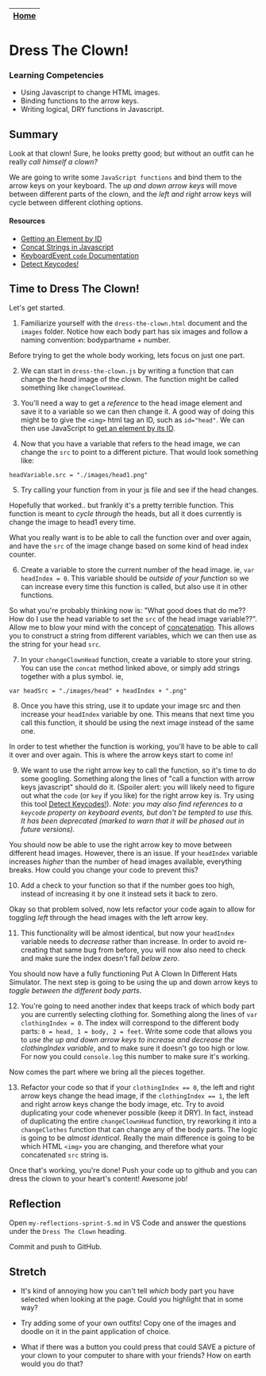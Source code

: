[Home](../README.md)|
---|

# Dress The Clown!

### Learning Competencies

- Using Javascript to change HTML images.
- Binding functions to the arrow keys.
- Writing logical, DRY functions in Javascript.

## Summary

Look at that clown! Sure, he looks pretty good; but without an outfit can he really _call himself a clown?_

We are going to write some `JavaScript functions` and bind them to the arrow keys on your keyboard. The *up and down arrow keys* will move between different parts of the clown, and the *left and right* arrow keys will cycle between different clothing options.

#### Resources

* [Getting an Element by ID](https://www.w3schools.com/jsref/met_document_getelementbyid.asp)
* [Concat Strings in Javascript](https://www.w3schools.com/jsref/jsref_concat_string.asp)
* [KeyboardEvent `code` Documentation](https://developer.mozilla.org/en-US/docs/Web/API/KeyboardEvent/code)
* [Detect Keycodes!](https://keycode.info/)

## Time to Dress The Clown!

Let's get started.

1. Familiarize yourself with the `dress-the-clown.html` document and the `images` folder. Notice how each body part has six images and follow a naming convention: bodypartname + number.

Before trying to get the whole body working, lets focus on just one part.

2. We can start in `dress-the-clown.js` by writing a function that can change the *head* image of the clown. The function might be called something like `changeClownHead`.  

3. You'll need a way to get a _reference_ to the head image element and save it to a variable so we can then change it. A good way of doing this might be to give the `<img>` html tag an ID, such as `id="head"`. We can then use JavaScript to [get an element by its ID](https://www.w3schools.com/jsref/met_document_getelementbyid.asp).

4. Now that you have a variable that refers to the head image, we can change the `src` to point to a different picture. That would look something like: 

```
headVariable.src = "./images/head1.png"
``` 

5. Try calling your function from in your js file and see if the head changes. 

Hopefully that worked.. but frankly it's a pretty terrible function. This function is meant to _cycle through_ the heads, but all it does currently is change the image to head1 every time. 

What you really want is to be able to call the function over and over again, and have the `src` of the image change based on some kind of head index counter. 

6. Create a variable to store the current number of the head image. ie, `var headIndex = 0`. This variable should be *outside of your function* so we can increase every time this function is called, but also use it in other functions.

So what you're probably thinking now is: "What good does that do me?? How do I use the head variable to set the `src` of the head image variable??". Allow me to blow your mind with the concept of [concatenation](https://www.w3schools.com/jsref/jsref_concat_string.asp). This allows you to construct a string from different variables, which we can then use as the string for your head `src`. 

7. In your `changeClownHead` function, create a variable to store your string. You can use the `concat` method linked above, or simply add strings together with a plus symbol. ie, 

```
var headSrc = "./images/head" + headIndex + ".png"
``` 

8. Once you have this string, use it to update your image src and then increase your `headIndex` variable by one. This means that next time you call this function, it should be using the next image instead of the same one.

In order to test whether the function is working, you'll have to be able to call it over and over again. This is where the arrow keys start to come in! 

9. We want to use the right arrow key to call the function, so it's time to do some googling. Something along the lines of "call a function with arrow keys javascript" should do it. (Spoiler alert: you will likely need to figure out what the `code` (or `key` if you like) for the right arrow key is. Try using this tool [Detect Keycodes!](https://keycode.info/)). _Note: you may also find references to a `keycode` property on keyboard events, but don't be tempted to use this. It has been deprecated (marked to warn that it will be phased out in future versions)._

You should now be able to use the right arrow key to move between different head images. However, there is an issue. If your `headIndex` variable increases _higher_ than the number of head images available, everything breaks. How could you change your code to prevent this? 

10. Add a check to your function so that if the number goes too high, instead of increasing it by one it instead sets it back to zero.

Okay so that problem solved, now lets refactor your code again to allow for toggling _left_ through the head images with the left arrow key. 

11. This functionality will be almost identical, but now your `headIndex` variable needs to _decrease_ rather than increase. In order to avoid re-creating that same bug from before, you will now also need to check and make sure the index doesn't fall _below zero_. 

You should now have a fully functioning Put A Clown In Different Hats Simulator. The next step is going to be using the up and down arrow keys to *toggle between the different body parts*.  

12. You're going to need another index that keeps track of which body part you are currently selecting clothing for. Something along the lines of `var clothingIndex = 0`. The index will correspond to the different body parts: `0 = head, 1 = body, 2 = feet`. Write some code that allows you to *use the up and down arrow keys to increase and decrease the clothingIndex variable*, and to make sure it doesn't go too high or low. For now you could `console.log` this number to make sure it's working.

Now comes the part where we bring all the pieces together. 

13. Refactor your code so that if your `clothingIndex == 0`, the left and right arrow keys change the head image, if the `clothingIndex == 1`, the left and right arrow keys change the body image, etc. Try to avoid duplicating your code whenever possible (keep it DRY). In fact, instead of duplicating the entire `changeClownHead` function, try reworking it into a `changeClothes` function that can change any of the body parts. The logic is going to be _almost identical_. Really the main difference is going to be which HTML `<img>` you are changing, and therefore what your concatenated `src` string is.

Once that's working, you're done! Push your code up to github and you can dress the clown to your heart's content! Awesome job!

## Reflection

Open `my-reflections-sprint-5.md` in VS Code and answer the questions under the `Dress The Clown` heading.

Commit and push to GitHub.

## Stretch

- It's kind of annoying how you can't tell _which_ body part you have selected when looking at the page. Could you highlight that in some way?

- Try adding some of your own outfits! Copy one of the images and doodle on it in the paint application of choice.

- What if there was a button you could press that could SAVE a picture of your clown to your computer to share with your friends? How on earth would you do that?
